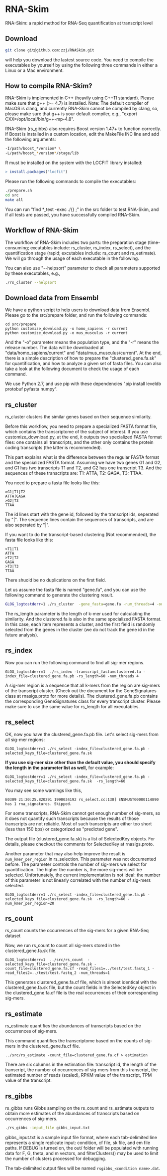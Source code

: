 RNA-Skim
========

RNA-Skim: a rapid method for RNA-Seq quantification at transcript level

Download
--------

```bash
git clone git@github.com:zzj/RNASkim.git
```
will help you download the lastest source code. You need to compile the executables by yourself by using the following three commands in either a Linux or a Mac environment.


How to compile RNA-Skim?
------------------------

RNA-Skim is implemented in C++ (heavily using C++11 standard). Please make sure that g++ (>= 4.7) is installed. Note: The default compiler of MacOS is clang, and currently RNA-Skim cannot be compiled by clang, so, please make sure that g++ is your default compiler, e.g., "export CXX=/opt/local/bin/g++-mp-4.8". 

RNA-Skim (rs_gibbs) also requires Boost version 1.47+ to function correctly. If Boost is installed in a custom location, edit the MakeFile INC line and add the following arguments: 

```bash
-I/path/boost_*version* \
-L/path/boost_*version*/stage/lib 
```

R must be installed on the system with the LOCFIT library installed: 

```R
> install.packages("locfit")
```

Please run the following commands to compile the executables:


```bash
./prepare.sh
cd src
make all
```

You can run "find *_test  -exec ./{} \;" in the src folder to test RNA-Skim, and if all tests are passed, you have successfully compiled RNA-Skim.



Workflow of RNA-Skim
--------------------

The workflow of RNA-Skim includes two parts: the preparation stage (time-consuming; excutables include: rs\_cluster, rs\_index, rs\_select), and the quantification stage (rapid; excutables include: rs\_count and rs\_estimate). We will go through the usage of each executable in the following. 

You can also use "--helpsort" parameter to check all parameters supported by these executables, e.g.,

```bash
./rs_cluster --helpsort
```

Download data from Ensembl
--------------------------

We have a python script to help users to download data from Ensembl. Please go to the src/prepare folder, and run the following commands:

```
cd src/prepare
python customize_download.py -o homo_sapiens -r current
python customize_download.py -o mus_musculus -r current
```

And the "-o" parameter means the population type, and the "-r" means the release number. The data will be downloaded at "data/homo\_sapiens/current" and "data/mus\_musculus/current". At the end, there is a simple description of how to prepare the "clustered\_gene.fa.sk" for quantification, and how to analyze a given set of fasta files. You can also take a look at the following document to check the usage of each command.

We use Python 2.7, and use pip with these dependencies "pip install leveldb protobuf pyfasta numpy".

rs_cluster
----------

rs_cluster clusters the similar genes based on their sequence similarity. 

Before this workflow, you need to prepare a specialized FASTA format file, which contains the transcriptome of the subject of interest. If you use customize\_download.py, at the end, it outputs two specialized FASTA format files: one contains all transcripts, and the other only contains the protein coding transcripts (the latter is recommended). 

This part explains what is the difference between the regular FASTA format and the specialized FASTA format. Assuming we have two genes G1 and G2, and G1 has two transcripts T1 and T2, and G2 has one transcript T3. And the sequences of these transcripts are: T1: ATTA, T2: GAGA, T3: TTAA.

You need to prepare a fasta file looks like this:
```
>G1|T1|T2
ATTA|GAGA
>G2|T3
TTAA
```
The id lines start with the gene id, followed by the transcript ids, seperated by "|". The sequence lines contain the sequences of transcripts, and are also seperated by "|".

If you want to do the transcript-based clustering (Not recommended), the fasta file looks like this:
```
>T1|T1
ATTA
>T2|T2
GAGA
>T3|T3
TTAA
```

There shuold be no duplications on the first field. 

Let us assume the fasta file is named "gene.fa", and you can use the following command to generate the clustering result. 

```bash
GLOG_logtostderr=1 ./rs_cluster  -gene_fasta=gene.fa -num_threads=4 -output=clustered.fa -rs_length=60
```

The rs_length parameter is the length of k-mer used for calculating the similarity. 
And the clustered.fa is also in the same specialized FASTA format. In this case, each item represents a cluster, and the first field is randomly selected from the genes in the cluster (we do not track the gene id in the future analysis). 

rs_index
--------

Now you can run the following command to find all sig-mer regions.

```
GLOG_logtostderr=1  ./rs_index -transcript_fasta=clustered.fa -index_file=clustered_gene.fa.pb -rs_length=60 -num_threads 4
```
A sig-mer region is a sequence that all k-mers from the region are sig-mers of the transcript cluster. (Check out the document for the GeneSignatures class at rnasigs.proto for more details). The clustered\_gene.fa.pb contains the corresponding GeneSignatures class for every transcript cluster. Please make sure to use the same value for rs\_length for all executables. 

rs_select
---------

OK, now you have the clustered_gene.fa.pb file. Let's select sig-mers from all sig-mer regions:

```
GLOG_logtostderr=1 ./rs_select -index_file=clustered_gene.fa.pb -selected_keys_file=clustered_gene.fa.sk
```

**If you use sig-mer size other than the default value, you should specify the length in the parameter list as well,** for example:

```
GLOG_logtostderr=1 ./rs_select -index_file=clustered_gene.fa.pb -selected_keys_file=clustered_gene.fa.sk  -rs_length=60
```


You may see some warnings like this,

```E0309 21:20:25.820291 1990034192 rs_select.cc:130] ENSMUST00000114890 has 1 rna_signatures. Skipped.```

For some transcripts, RNA-Skim cannot get enough number of sig-mers, so it does not quantify such transcripts because the results of those transcripts are not reliable. Most of such transcripts are either too short (less than 150 bps) or categorized as "predicted gene".

The output file (clustered_gene.fa.sk) is a list of SelectedKey objects. For details, please checkout the comments for SelectedKey at rnasigs.proto.

Another parameter that may also help improve the result is `num_kmer_per_region` in rs_selection. This parameter was not documented before. The parameter controls the number of sig-mers we select for quantification. The higher the number is, the more sig-mers will be selected. Unfortunately, the current implementation is not ideal: the number of this parameter is not linearly correlated with the number of sig-mers selected. 


```
GLOG_logtostderr=1 ./rs_select -index_file=clustered_gene.fa.pb -selected_keys_file=clustered_gene.fa.sk  -rs_length=60 -num_kmer_per_region=20
```


rs_count
--------

rs_count counts the occurrences of the sig-mers for a given RNA-Seq dataset

Now, we run rs\_count to count all sig-mers stored in the clustered_gene.fa.sk file.

```
GLOG_logtostderr=1  ../src/rs_count  -selected_keys_file=clustered_gene.fa.sk -count_file=clustered_gene.fa.cf -read_files1=../test/test.fastq_1 -read_files2=../test/test.fastq_2 -num_threads=1
```

This generates clustered\_gene.fa.cf file, which is almost identical with the clustered\_gene.fa.sk file, but the count fields in the SelectedKey object in the clustered_gene.fa.cf file is the real occurrences of their corresponding sig-mers.

rs_estimate
-----------

rs_estimate quantifies the abundances of transcripts based on the occurrences of sig-mers.

This command quantifies the transcriptome based on the counts of sig-mers in the clustered_gene.fa.cf file.
```
../src/rs_estimate -count_file=clustered_gene.fa.cf > estimation
```

There are six columns in the estimation file: transcript id, the length of the transcript, the number of occurrences of sig-mers from this transcript, the estimated number of reads (scaled), RPKM value of the transcript, TPM value of the transcript.


rs_gibbs
--------

rs_gibbs runs Gibbs sampling on the rs_count and rs_estimate outputs to obtain more estimates of the abundances of transcripts based on occurrences of sig-mers.

```bash
./rs_gibbs -input_file gibbs_input.txt
```

gibbs_input.txt is a sample input file format, where each tab-delimited line represents a single replicate input: condition, cf file, sk file, and em file paths. If DEBUG is turned on, the out/ folder will be populated with running data for F, G, theta, and m vectors, and filterClusters() may be used to limit the number of clusters processed for debugging. 

The tab-delimited output files will be named `rsgibbs_<condition name>.dat`. 